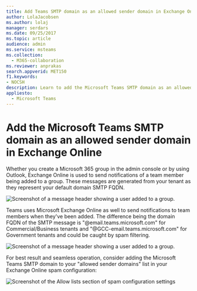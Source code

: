 ```yaml
---
title: Add Teams SMTP domain as an allowed sender domain in Exchange Online
author: LolaJacobsen
ms.author: lolaj
manager: serdars
ms.date: 09/25/2017
ms.topic: article
audience: admin
ms.service: msteams
ms.collection: 
  - M365-collaboration
ms.reviewer: anprakas
search.appverid: MET150
f1.keywords:
- NOCSH
description: Learn to add the Microsoft Teams SMTP domain as an allowed sender domain in Exchange Online to send notifications to team members.
appliesto: 
  - Microsoft Teams
---
```


Add the Microsoft Teams SMTP domain as an allowed sender domain in Exchange Online 
=============================================================================

Whether you create a Microsoft 365 group in the admin console or by using Outlook, Exchange Online is used to send notifications of a team member being added to a group. These messages are generated from your tenant as they represent your default domain SMTP FQDN.

![Screenshot of a message header showing a user added to a group.](media/Add_the_Microsoft_Teams_SMTP_domain_as_an_accepted_domain_in_Exchange_Online_image1.jpg)

Teams uses Microsoft Exchange Online as well to send notifications to team members when they've been added. The difference being the domain FQDN of the SMTP message is "@email.teams.microsoft.com" for Commercial/Business tenants and "@GCC-email.teams.microsoft.com" for Government tenants and could be caught by spam filtering.

![Screenshot of a message header showing a user added to a group.](media/Add_the_Microsoft_Teams_SMTP_domain_as_an_accepted_domain_in_Exchange_Online_image2.jpg)

For best result and seamless operation, consider adding the Microsoft Teams SMTP domain to your "allowed sender domains" list in your Exchange Online spam configuration:

![Screenshot of the Allow lists section of spam configuration settings](media/Add_the_Microsoft_Teams_SMTP_domain_as_an_accepted_domain_in_Exchange_Online_image3.png)
